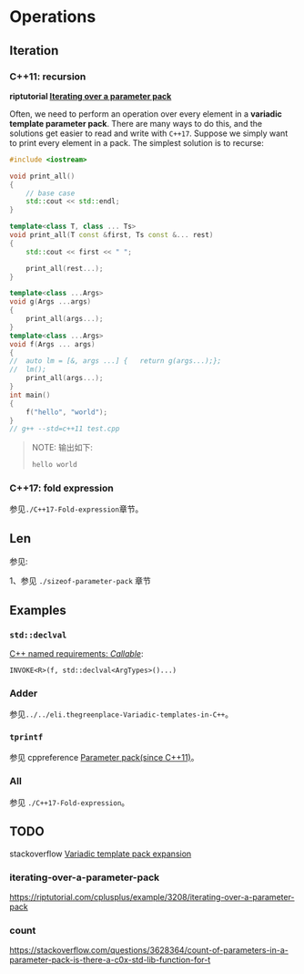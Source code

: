 # Operations

## Iteration

### C++11: recursion

**riptutorial [Iterating over a parameter pack](https://riptutorial.com/cplusplus/example/3208/iterating-over-a-parameter-pack)**

Often, we need to perform an operation over every element in a **variadic template parameter pack**. There are many ways to do this, and the solutions get easier to read and write with `C++17`. Suppose we simply want to print every element in a pack. The simplest solution is to recurse:

```C++
#include <iostream>

void print_all()
{
	// base case
	std::cout << std::endl;
}

template<class T, class ... Ts>
void print_all(T const &first, Ts const &... rest)
{
	std::cout << first << " ";

	print_all(rest...);
}

template<class ...Args>
void g(Args ...args)
{
	print_all(args...);
}
template<class ...Args>
void f(Args ... args)
{
//	auto lm = [&, args ...] {	return g(args...);};
//	lm();
	print_all(args...);
}
int main()
{
	f("hello", "world");
}
// g++ --std=c++11 test.cpp

```

> NOTE: 输出如下:
>
> ```C++
> hello world
> ```



### C++17: fold expression

参见`./C++17-Fold-expression`章节。

## Len

参见:

1、参见 `./sizeof-parameter-pack` 章节



## Examples

### `std::declval`

[C++ named requirements: *Callable*](https://en.cppreference.com/w/cpp/named_req/Callable): 

`INVOKE<R>(f, std::declval<ArgTypes>()...)`



### Adder

参见`../../eli.thegreenplace-Variadic-templates-in-C++`。



### `tprintf`

参见 cppreference [Parameter pack(since C++11)](https://en.cppreference.com/w/cpp/language/parameter_pack)。

### All

参见 `./C++17-Fold-expression`。





## TODO



stackoverflow [Variadic template pack expansion](https://stackoverflow.com/questions/25680461/variadic-template-pack-expansion)



### iterating-over-a-parameter-pack

https://riptutorial.com/cplusplus/example/3208/iterating-over-a-parameter-pack

### count

https://stackoverflow.com/questions/3628364/count-of-parameters-in-a-parameter-pack-is-there-a-c0x-std-lib-function-for-t

